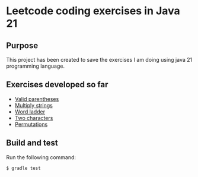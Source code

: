 # Leetcode coding exercises in Java 21

## Purpose
This project has been created to save the exercises I am doing using java 21 programming language.

## Exercises developed so far
* [Valid parentheses](https://leetcode.com/problems/valid-parentheses/)
* [Multiply strings](https://leetcode.com/problems/multiply-strings/)
* [Word ladder](https://leetcode.com/problems/word-ladder/)
* [Two characters](https://www.hackerrank.com/challenges/two-characters/problem)
* [Permutations](https://leetcode.com/problems/permutations/)

## Build and test

Run the following command:

```
$ gradle test
```